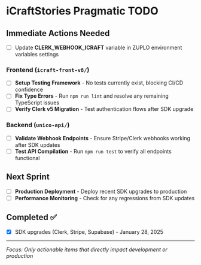 # iCraftStories Pragmatic TODO

## Immediate Actions Needed

- [ ] Update **CLERK_WEBHOOK_ICRAFT** variable in ZUPLO environment variables settings

### Frontend (`icraft-front-v8/`)
- [ ] **Setup Testing Framework** - No tests currently exist, blocking CI/CD confidence
- [ ] **Fix Type Errors** - Run `npm run lint` and resolve any remaining TypeScript issues
- [ ] **Verify Clerk v5 Migration** - Test authentication flows after SDK upgrade

### Backend (`unico-api/`)
- [ ] **Validate Webhook Endpoints** - Ensure Stripe/Clerk webhooks working after SDK updates
- [ ] **Test API Compilation** - Run `npm run test` to verify all endpoints functional

## Next Sprint

- [ ] **Production Deployment** - Deploy recent SDK upgrades to production
- [ ] **Performance Monitoring** - Check for any regressions from SDK updates

## Completed ✅
- [x] SDK upgrades (Clerk, Stripe, Supabase) - January 28, 2025

---

*Focus: Only actionable items that directly impact development or production*
